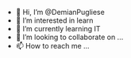 - 👋 Hi, I’m @DemianPugliese
- 👀 I’m interested in learn
- 🌱 I’m currently learning IT
- 💞️ I’m looking to collaborate on ...
- 📫 How to reach me ...

<!---
DemianPugliese/DemianPugliese is a ✨ special ✨ repository because its `README.md` (this file) appears on your GitHub profile.
You can click the Preview link to take a look at your changes.
--->
